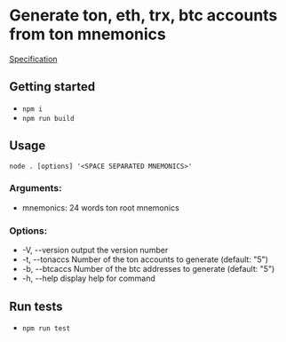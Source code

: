 # Generate ton, eth, trx, btc accounts from ton mnemonics

[Specification](SPECIFICATION.md)

## Getting started
- `npm i`
- `npm run build`

## Usage
`node . [options] '<SPACE SEPARATED MNEMONICS>'`

### Arguments:
- mnemonics: 24 words ton root mnemonics

### Options:
- -V, --version            output the version number
- -t, --tonaccs <tonaccs>  Number of the ton accounts to generate (default: "5")
- -b, --btcaccs <btcaccs>  Number of the btc addresses to generate (default: "5")
- -h, --help               display help for command

## Run tests
- `npm run test`
